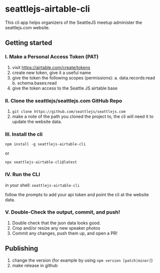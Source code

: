 # seattlejs-airtable-cli

This cli app helps organizers of the SeattleJS meetup administer the seattlejs.com website.

## Getting started

### I. Make a Personal Access Token (PAT)

1. visit https://airtable.com/create/tokens
2. create new token, give it a useful name
3. give the token the following scopes (permissions):
   a. data.records:read
   b. schema.bases:read
4. give the token access to the Seattle JS airtable base

### II. Clone the seattlejs/seattlejs.com GitHub Repo

1. `git clone https://github.com/seattlejs/seattlejs.com`
2. make a note of the path you cloned the project to, the cli will need it to update the website data.

### III. Install the cli

`npm install -g seattlejs-airtable-cli`

or

`npx seattlejs-airtable-cli@latest`

### IV. Run the CLI

in your shell:
`seattlejs-airtable-cli`

follow the prompts to add your api token and point the cli at the website data.

### V. Double-Check the output, commit, and push!

1. Double check that the json data looks good.
2. Crop and/or resize any new speaker photos
3. Commit any changes, push them up, and open a PR!

## Publishing
1. change the version (for example by using `npm version [patch|minor]`)
2. make release in github
